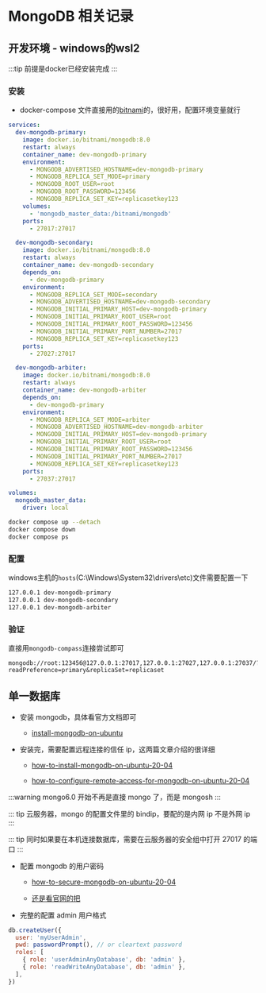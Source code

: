 # MongoDB 相关记录

## 开发环境 - windows的wsl2

:::tip
前提是docker已经安装完成
:::

### 安装

- docker-compose 文件直接用的[bitnami](https://github.com/bitnami/containers/blob/main/bitnami/mongodb/docker-compose-replicaset.yml)的，很好用，配置环境变量就行

```yml
services:
  dev-mongodb-primary:
    image: docker.io/bitnami/mongodb:8.0
    restart: always
    container_name: dev-mongodb-primary
    environment:
      - MONGODB_ADVERTISED_HOSTNAME=dev-mongodb-primary
      - MONGODB_REPLICA_SET_MODE=primary
      - MONGODB_ROOT_USER=root
      - MONGODB_ROOT_PASSWORD=123456
      - MONGODB_REPLICA_SET_KEY=replicasetkey123
    volumes:
      - 'mongodb_master_data:/bitnami/mongodb'
    ports:
      - 27017:27017

  dev-mongodb-secondary:
    image: docker.io/bitnami/mongodb:8.0
    restart: always
    container_name: dev-mongodb-secondary
    depends_on:
      - dev-mongodb-primary
    environment:
      - MONGODB_REPLICA_SET_MODE=secondary
      - MONGODB_ADVERTISED_HOSTNAME=dev-mongodb-secondary
      - MONGODB_INITIAL_PRIMARY_HOST=dev-mongodb-primary
      - MONGODB_INITIAL_PRIMARY_ROOT_USER=root
      - MONGODB_INITIAL_PRIMARY_ROOT_PASSWORD=123456
      - MONGODB_INITIAL_PRIMARY_PORT_NUMBER=27017
      - MONGODB_REPLICA_SET_KEY=replicasetkey123
    ports:
      - 27027:27017

  dev-mongodb-arbiter:
    image: docker.io/bitnami/mongodb:8.0
    restart: always
    container_name: dev-mongodb-arbiter
    depends_on:
      - dev-mongodb-primary
    environment:
      - MONGODB_REPLICA_SET_MODE=arbiter
      - MONGODB_ADVERTISED_HOSTNAME=dev-mongodb-arbiter
      - MONGODB_INITIAL_PRIMARY_HOST=dev-mongodb-primary
      - MONGODB_INITIAL_PRIMARY_ROOT_USER=root
      - MONGODB_INITIAL_PRIMARY_ROOT_PASSWORD=123456
      - MONGODB_INITIAL_PRIMARY_PORT_NUMBER=27017
      - MONGODB_REPLICA_SET_KEY=replicasetkey123
    ports:
      - 27037:27017

volumes:
  mongodb_master_data:
    driver: local
```

```bash
docker compose up --detach
docker compose down
docker compose ps
```

### 配置

windows主机的`hosts`(C:\Windows\System32\drivers\etc)文件需要配置一下

```txt
127.0.0.1 dev-mongodb-primary
127.0.0.1 dev-mongodb-secondary
127.0.0.1 dev-mongodb-arbiter
```

### 验证
直接用`mongodb-compass`连接尝试即可

```string
mongodb://root:123456@127.0.0.1:27017,127.0.0.1:27027,127.0.0.1:27037/?readPreference=primary&replicaSet=replicaset
```

## 单一数据库

- 安装 mongodb，具体看官方文档即可

  - [install-mongodb-on-ubuntu][article0]

- 安装完，需要配置远程连接的信任 ip，这两篇文章介绍的很详细

  - [how-to-install-mongodb-on-ubuntu-20-04][article1]

  - [how-to-configure-remote-access-for-mongodb-on-ubuntu-20-04][article2]

:::warning
mongo6.0 开始不再是直接 mongo 了，而是 mongosh
:::

::: tip
云服务器，mongo 的配置文件里的 bindip，要配的是内网 ip 不是外网 ip
:::

::: tip
同时如果要在本机连接数据库，需要在云服务器的安全组中打开 27017 的端口
:::

- 配置 mongodb 的用户密码

  - [how-to-secure-mongodb-on-ubuntu-20-04][article3]

  - [还是看官网的把](https://www.mongodb.com/docs/manual/tutorial/configure-scram-client-authentication/)

- 完整的配置 admin 用户格式

```js
db.createUser({
  user: 'myUserAdmin',
  pwd: passwordPrompt(), // or cleartext password
  roles: [
    { role: 'userAdminAnyDatabase', db: 'admin' },
    { role: 'readWriteAnyDatabase', db: 'admin' },
  ],
})
```

[article0]: https://docs.mongodb.com/manual/tutorial/install-mongodb-on-ubuntu/
[article1]: https://www.digitalocean.com/community/tutorials/how-to-install-mongodb-on-ubuntu-20-04
[article2]: https://www.digitalocean.com/community/tutorials/how-to-configure-remote-access-for-mongodb-on-ubuntu-20-04
[article3]: https://www.digitalocean.com/community/tutorials/how-to-secure-mongodb-on-ubuntu-20-04
